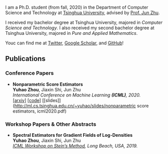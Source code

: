 I am a Ph.D. student (from fall, 2020) in the Department of Computer Science and Technology at [Tsinghua University](https://www.tsinghua.edu.cn/en/), advised by [Prof. Jun Zhu](http://ml.cs.tsinghua.edu.cn/~jun). 

I received my bachelor degree at Tsinghua University, majored in _Computer Science and Technology_. 
I also received my second bachelor degree at Tsinghua University, majored in _Pure and Applied Mathematics_.

Youc can find me at [Twitter](https://twitter.com/miskcoo), [Google Scholar](https://scholar.google.com/citations?user=GKLRbxoAAAAJ&hl=en), and [GitHub](http://github.com/miskcoo/)!

## Publications

### Conference Papers

* **Nonparametric Score Estimators**  <br/>
  **Yuhao Zhou**, Jiaxin Shi, Jun Zhu  <br/>
  _International Conference on Machine Learning **(ICML)**, 2020._  <br/>
  [[arxiv]](https://arxiv.org/abs/2005.10099) 
  [[code]](https://github.com/miskcoo/kscore) 
  [[slides]](http://ml.cs.tsinghua.edu.cn/~yuhao/slides/nonparametric score estimators, icml2020.pdf)

### Workshop Papers & Other Abstracts

* **Spectral Estimators for Gradient Fields of Log-Densities**  <br/>
  **Yuhao Zhou**, Jiaxin Shi, Jun Zhu  <br/>
  _[ICML Workshop on Stein’s Method](https://steinworkshop.github.io/), Long Beach, USA, 2019._
